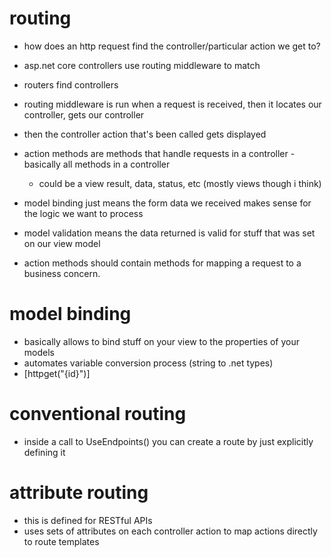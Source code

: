 # routing
- how does an http request find the controller/particular action we get to?
- asp.net core controllers use routing middleware to match
- routers find controllers

- routing middleware is run when a request is received, then it locates our controller, gets our controller
- then the controller action that's been called gets displayed

- action methods are methods that handle requests in a controller - basically all methods in a controller
    - could be a view result, data, status, etc (mostly views though i think)
- model binding just means the form data we received makes sense for the logic we want to process
- model validation means the data returned is valid for stuff that was set on our view model
- action methods should contain methods for mapping a request to a business concern.

# model binding
- basically allows to bind stuff on your view to the properties of your models
- automates variable conversion process (string to .net types)
- [httpget("{id}")]


# conventional routing
- inside a call to UseEndpoints() you can create a route by just explicitly defining it

# attribute routing
- this is defined for RESTful APIs
- uses sets of attributes on each controller action to map actions directly to route templates